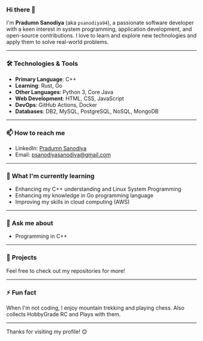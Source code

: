 ### Hi there 👋

I'm **Pradumn Sanodiya** (aka `psanodiya94`), a passionate software developer with a keen interest in system programming, application development, and open-source contributions. I love to learn and explore new technologies and apply them to solve real-world problems.

---

### 🛠️ Technologies & Tools

- **Primary Language**: C++
- **Learning**: Rust, Go
- **Other Languages**: Python 3, Core Java
- **Web Development**: HTML, CSS, JavaScript
- **DevOps**: GitHub Actions, Docker
- **Databases**: DB2, MySQL, PostgreSQL, NoSQL, MongoDB

---

### 📫 How to reach me

- LinkedIn: [Pradumn Sanodiya](https://www.linkedin.com/in/psanodiya94)
- Email: psanodiyasanodiya@gmail.com

---

### 🌱 What I'm currently learning

- Enhancing my C++ understanding and Linux System Programming
- Enhancing my knowledge in Go programming language
- Improving my skills in cloud computing (AWS)

---

### 💬 Ask me about

- Programming in C++

---

### 🔭 Projects

Feel free to check out my repositories for more!

---

### ⚡ Fun fact

When I'm not coding, I enjoy mountain trekking and playing chess.
Also collects HobbyGrade RC and Plays with them.

---

Thanks for visiting my profile! 😊
